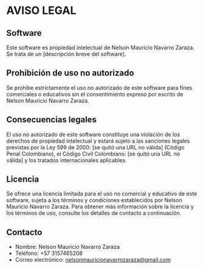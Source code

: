 # AVISO LEGAL

## Software

Este software es propiedad intelectual de Nelson Mauricio Navarro Zaraza. Se trata de un [descripción breve del software].

## Prohibición de uso no autorizado

Se prohíbe estrictamente el uso no autorizado de este software para fines comerciales o educativos sin el consentimiento expreso por escrito de Nelson Mauricio Navarro Zaraza.

## Consecuencias legales

El uso no autorizado de este software constituye una violación de los derechos de propiedad intelectual y estará sujeto a las sanciones legales previstas por la Ley 599 de 2000: [se quitó una URL no válida] (Código Penal Colombiano), el Código Civil Colombiano: [se quitó una URL no válida] y los tratados internacionales aplicables.

## Licencia

Se ofrece una licencia limitada para el uso no comercial y educativo de este software, sujeta a los términos y condiciones establecidos por Nelson Mauricio Navarro Zaraza. Para obtener más información sobre la licencia y los términos de uso, consulte los detalles de contacto a continuación.

## Contacto

- Nombre: Nelson Mauricio Navarro Zaraza
- Teléfono: +57 3157465208
- Correo electrónico: nelsonmauricionavarrozaraza@gmail.com
